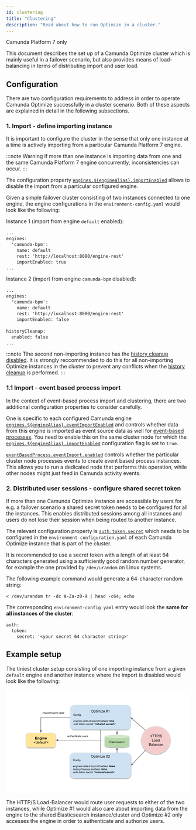 ```yaml
---
id: clustering
title: "Clustering"
description: "Read about how to run Optimize in a cluster."
---
```


<span class="badge badge--platform">Camunda Platform 7 only</span>

This document describes the set up of a Camunda Optimize cluster which is mainly useful in a failover scenario, but also provides means of load-balancing in terms of distributing import and user load.

## Configuration

There are two configuration requirements to address in order to operate Camunda Optimize successfully in a cluster scenario.
Both of these aspects are explained in detail in the following subsections.

### 1. Import - define importing instance

It is important to configure the cluster in the sense that only one instance at a time is actively importing from a particular Camunda Platform 7 engine.

:::note Warning
If more than one instance is importing data from one and the same Camunda Platform 7 engine concurrently, inconsistencies can occur.
:::

The configuration property [`engines.${engineAlias}.importEnabled`](../configuration/#connection-to-camunda-platform-7) allows to disable the import from a particular configured engine.

Given a simple failover cluster consisting of two instances connected to one engine, the engine configurations in the `environment-config.yaml` would look like the following:

Instance 1 (import from engine `default` enabled):

```
...
engines:
  'camunda-bpm':
    name: default
    rest: 'http://localhost:8080/engine-rest'
    importEnabled: true
...
```

Instance 2 (import from engine `camunda-bpm` disabled):

```
...
engines:
  'camunda-bpm':
    name: default
    rest: 'http://localhost:8080/engine-rest'
    importEnabled: false

historyCleanup:
  enabled: false
...
```

:::note
Tthe second non-importing instance has the [history cleanup disabled](../configuration/#history-cleanup-settings). It is strongly reccommended to do this for all non-importing Optimize instances in the cluster to prevent any conflicts when the [history cleanup](../history-cleanup/) is performed.
:::

### 1.1 Import - event based process import

In the context of event-based process import and clustering, there are two additional configuration properties to consider carefully.

One is specific to each configured Camunda engine [`engines.${engineAlias}.eventImportEnabled`](../configuration/#connection-to-camunda-platform-7) and controls whether data from this engine is imported as event source data as well for [event-based processes](./../../../components/optimize/userguide/additional-features/event-based-processes.md). You need to enable this on the same cluster node for which the [`engines.${engineAlias}.importEnabled`](../configuration/#connection-to-camunda-platform-7) configuration flag is set to `true`.

[`eventBasedProcess.eventImport.enabled`](../configuration/#event-based-process-configuration) controls whether the particular cluster node processes events to create event based process instances. This allows you to run a dedicated node that performs this operation, while other nodes might just feed in Camunda activity events.

### 2. Distributed user sessions - configure shared secret token

If more than one Camunda Optimize instance are accessible by users for e.g. a failover scenario a shared secret token needs to be configured for all the instances.
This enables distributed sessions among all instances and users do not lose their session when being routed to another instance.

The relevant configuration property is [`auth.token.secret`](../configuration/#security) which needs to be configured in the `environment-configuration.yaml` of each Camunda Optimize instance that is part of the cluster.

It is recommended to use a secret token with a length of at least 64 characters generated using a sufficiently good random number generator, for example the one provided by `/dev/urandom` on Linux systems.

The following example command would generate a 64-character random string:

```
< /dev/urandom tr -dc A-Za-z0-9 | head -c64; echo
```

The corresponding `environment-config.yaml` entry would look the **same for all instances of the cluster**:

```
auth:
  token:
    secret: '<your secret 64 character string>'
```

## Example setup

The tiniest cluster setup consisting of one importing instance from a given `default` engine and another instance where the import is disabled would look like the following:

![Two Optimize instances](./img/Optimize-Clustering.png)

The HTTP/S Load-Balancer would route user requests to either of the two instances, while Optimize #1 would also care about importing data from the engine to the shared 
Elasticsearch instance/cluster and Optimize #2 only accesses the engine in order to authenticate and authorize users.

